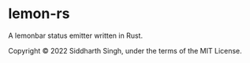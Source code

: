 # lemon-rs

A lemonbar status emitter written in Rust.

Copyright © 2022 Siddharth Singh, under the terms of the MIT License.
